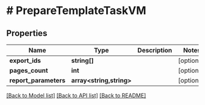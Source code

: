 # # PrepareTemplateTaskVM

## Properties

Name | Type | Description | Notes
------------ | ------------- | ------------- | -------------
**export_ids** | **string[]** |  | [optional]
**pages_count** | **int** |  | [optional]
**report_parameters** | **array<string,string>** |  | [optional]

[[Back to Model list]](../../README.md#models) [[Back to API list]](../../README.md#endpoints) [[Back to README]](../../README.md)

